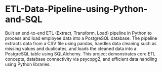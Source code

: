 # ETL-Data-Pipeline-using-Python-and-SQL
Built an end-to-end ETL (Extract, Transform, Load) pipeline in Python to process and load employee data into a PostgreSQL database. The pipeline extracts data from a CSV file using pandas, handles data cleaning such as missing values and duplicates, and loads the cleaned data into a PostgreSQL table using SQLAlchemy. This project demonstrates core ETL concepts, database connectivity via psycopg2, and efficient data handling using Python libraries.

